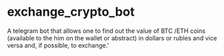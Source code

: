 # exchange_crypto_bot

A telegram bot that allows one to find out the value of BTC /ETH coins (available to the him on the wallet or abstract) in dollars or rubles and vice versa and, if possible, to exchange.'
